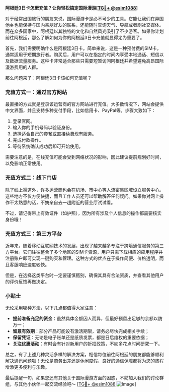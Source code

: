 **阿根廷3日卡怎麽充值？让你轻松搞定国际漫游[[TG💪+ @esim1088](https://t.me/s/esim1088)]**

对于经常出国旅行的朋友来说，国际漫游卡是必不可少的工具。它能让我们在异国他乡也能保持与国内亲朋好友的联系，还能随时查询天气、导航或者刷社交媒体。而在众多国家中，阿根廷以其独特的文化和自然风光吸引了不少游客。如果你计划前往阿根廷，那么了解如何为你的阿根廷3日卡充值就显得尤为重要了。

首先，我们需要明确什么是阿根廷3日卡。简单来说，这是一种预付费的SIM卡，通常适用于短期旅行者。购买后，用户可以在指定的时间内享受本地通话、短信以及数据流量服务。这种卡非常适合那些只需要短暂访问阿根廷并希望避免高昂国际漫游费用的人群。

那么问题来了：阿根廷3日卡该如何充值呢？

### 充值方式一：通过官方网站

最直接的方式就是登录该运营商的官方网站进行充值。大多数情况下，网站会提供中文界面，并且支持多种支付手段，比如信用卡、PayPal等。步骤大致如下：

1. 登录官网。
2. 输入你的手机号码以验证身份。
3. 选择适合自己的套餐或直接续费现有服务。
4. 完成付款操作。
5. 等待系统确认成功后即可开始使用。

需要注意的是，在线充值可能会受到网络状况的影响，因此建议提前规划好时间，以免影响正常使用。

### 充值方式二：线下门店

除了线上渠道外，许多运营商也会在机场、市中心等人流密集区域设立服务中心。这些地方不仅方便快捷，而且工作人员还可以帮助解答任何疑问。如果你对网上操作不太熟悉的话，不妨亲自去一趟附近的营业厅试试看。

不过，请记得带上有效证件（如护照），因为所有涉及个人信息的操作都需要核实身份哦！

### 充值方式三：第三方平台

近年来，随着移动互联网技术的发展，出现了越来越多专注于跨境通信服务的第三方平台。它们往往整合了多个地区的SIM卡资源，用户只需下载相应的应用程序并注册账户即可实现一键购买和管理。这种方式的优点在于操作简便、价格透明，而且客服响应速度较快。

但是，在选择这类平台时一定要谨慎甄别，确保其具有合法资质，并查看其他用户的评价反馈再做决定。

### 小贴士

无论采用哪种方法，以下几点都值得大家注意：

- **提前准备充足的资金**：虽然具体金额因人而异，但最好预留出足够的余额以防万一；
- **留意有效期**：部分产品可能设有激活期限，请务必尽快完成相关手续；
- **保留凭证**：无论是电子账单还是纸质发票，都是日后维权的重要依据；
- **关注优惠活动**：有时会有针对新用户的折扣政策，不妨多花点时间研究一下。

总之，有了上述几种灵活多样的解决方案，相信每位前往阿根廷的朋友都能够顺利解决通讯问题啦！无论是商务出差还是休闲度假，良好的通信保障都将为您的旅程增添更多便利与乐趣。

最后提醒一句，如果您还有其他关于国际漫游方面的困惑，不妨加入我们的讨论群组，与其他小伙伴一起交流经验吧～ [[TG💪+ @esim1088](https://t.me/s/esim1088) ![Image](https://i.postimg.cc/4NQfJmqS/Snipaste-2025-05-13-00-14-12.png)]
